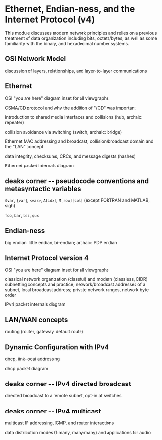 # Ethernet, Endian-ness, and the Internet Protocol (v4)

This module discusses modern network principles and relies on a previous
treatment of data organization including bits, octets/bytes, as well as
some familiarity with the binary, and hexadecimal number systems.


## OSI Network Model

discussion of layers, relationships, and layer-to-layer communications


## Ethernet

OSI "you are here" diagram inset for all viewgraphs

CSMA/CD protocol and why the addition of "/CD" was important

introduction to shared media interfaces and collisions (hub,
archaic: repeater)

collision avoidance via switching (switch, archaic: bridge)

Ethernet MAC addressing and broadcast, collision/broadcast domain and
the "LAN" concept

data integrity, checksums, CRCs, and message digests (hashes)

Ethernet packet internals diagram


## deaks corner -- pseudocode conventions and metasyntactic variables

`$var`, `{var}`, `<var>`, `A[idx]`,
`M[row][col]` (except FORTRAN and MATLAB, sigh)

`foo`, `bar`, `baz`, `qux`


## Endian-ness

big endian, little endian, bi-endian; archaic: PDP endian


## Internet Protocol version 4

OSI "you are here" diagram inset for all viewgraphs

classical network organization (classful) and modern  (classless, CIDR) subnetting concepts and practice; network/broadcast addresses of a subnet, local broadcast address; private network ranges, network byte order

IPv4 packet internals diagram


## LAN/WAN concepts

routing (router, gateway, default route)


## Dynamic Configuration with IPv4

dhcp, link-local addressing

dhcp packet diagram


## deaks corner -- IPv4 directed broadcast

directed broadcast to a remote subnet, opt-in at switches


## deaks corner -- IPv4 multicast

multicast IP addressing, IGMP, and router interactions

data distribution modes (1:many, many:many) and applications for audio
